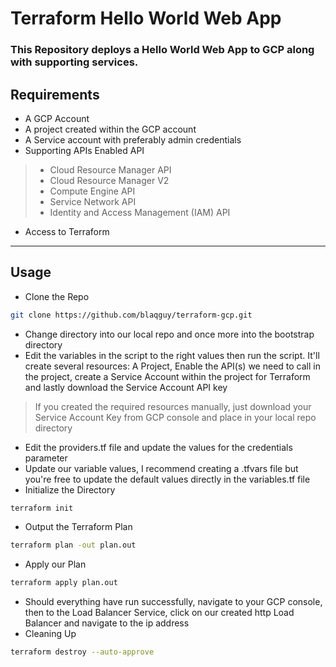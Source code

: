 # Terraform Hello World Web App
### This Repository deploys a Hello World Web App to GCP along with supporting services. 

## Requirements
- A GCP Account
- A project created within the GCP account
- A Service account with preferably admin credentials
- Supporting APIs Enabled API
> - Cloud Resource Manager API
> - Cloud Resource Manager V2
> - Compute Engine API
> - Service Network API
> - Identity and Access Management (IAM) API
- Access to Terraform

---
## Usage

- Clone the Repo
```bash
git clone https://github.com/blaqguy/terraform-gcp.git
```
- Change directory into our local repo and once more into the bootstrap directory
- Edit the variables in the script to the right values then run the script. It'll create several resources: A Project, Enable the API(s) we need to call in the project, create a Service Account within the project for Terraform and lastly download the Service Account API key
> If you created the required resources manually, just download your Service Account Key from GCP console and place in your local repo directory
- Edit the providers.tf file and update the values for the credentials parameter
- Update our variable values, I recommend creating a .tfvars file but you're free to update the default values directly in the variables.tf file
- Initialize the Directory
```bash
terraform init
```
- Output the Terraform Plan
```bash
terraform plan -out plan.out
```
- Apply our Plan
```bash
terraform apply plan.out
```
- Should everything have run successfully, navigate to your GCP console, then to the Load Balancer Service, click on our created http Load Balancer and navigate to the ip address
- Cleaning Up
```bash
terraform destroy --auto-approve
```
